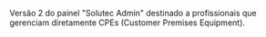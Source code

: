 Versão 2 do painel "Solutec Admin" destinado a profissionais que gerenciam diretamente CPEs (Customer Premises Equipment).
